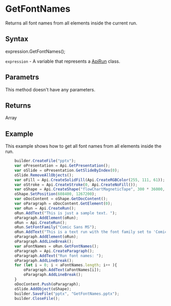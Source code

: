 # GetFontNames

Returns all font names from all elements inside the current run.

## Syntax

expression.GetFontNames();

`expression` - A variable that represents a [ApiRun](../ApiRun.md) class.

## Parametrs

This method doesn't have any parameters.

## Returns

Array<String>

## Example

This example shows how to get all font names from all elements inside the run.

```javascript
	builder.CreateFile("pptx");
	var oPresentation = Api.GetPresentation();
	var oSlide = oPresentation.GetSlideByIndex(0);
	oSlide.RemoveAllObjects();
	var oFill = Api.CreateSolidFill(Api.CreateRGBColor(255, 111, 61));
	var oStroke = Api.CreateStroke(0, Api.CreateNoFill());
	var oShape = Api.CreateShape("flowChartMagneticTape", 300 * 36000, 130 * 36000, oFill, oStroke);
	oShape.SetPosition(608400, 1267200);
	var oDocContent = oShape.GetDocContent();
	var oParagraph = oDocContent.GetElement(0);
	var oRun = Api.CreateRun();
	oRun.AddText("This is just a sample text. ");
	oParagraph.AddElement(oRun);
	oRun = Api.CreateRun();
	oRun.SetFontFamily("Comic Sans MS");
	oRun.AddText("This is a text run with the font family set to 'Comic Sans MS'.");
	oParagraph.AddElement(oRun);
	oParagraph.AddLineBreak();
	var aFontNames = oRun.GetFontNames();
	oParagraph = Api.CreateParagraph();
	oParagraph.AddText("Run font names: ");
	oParagraph.AddLineBreak();
	for (let i = 0; i < aFontNames.length; i++ ){
		oParagraph.AddText(aFontNames[i]);
		oParagraph.AddLineBreak();
	}
	oDocContent.Push(oParagraph);
	oSlide.AddObject(oShape);
	builder.SaveFile("pptx", "GetFontNames.pptx");
	builder.CloseFile();
```